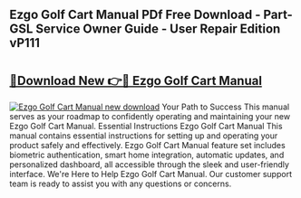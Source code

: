 ## Ezgo Golf Cart Manual PDf Free Download - Part-GSL Service Owner Guide - User Repair Edition vP111

# <h2><a href="http://bc34078.oget.top/?id=Ezgo+Golf+Cart+Manual">🔗Download New 👉🔴 Ezgo Golf Cart Manual</a></h2>

[![Ezgo Golf Cart Manual new download](https://i.imgur.com/5g1atiW.png)](http://bc34078.oget.top/?id=Ezgo+Golf+Cart+Manual)
Your Path to Success This manual serves as your roadmap to confidently operating and maintaining your new Ezgo Golf Cart Manual. Essential Instructions Ezgo Golf Cart Manual This manual contains essential instructions for setting up and operating your product safely and effectively. Ezgo Golf Cart Manual feature set includes biometric authentication, smart home integration, automatic updates, and personalized dashboard, all accessible through the sleek and user-friendly interface. We're Here to Help Ezgo Golf Cart Manual. Our customer support team is ready to assist you with any questions or concerns.
